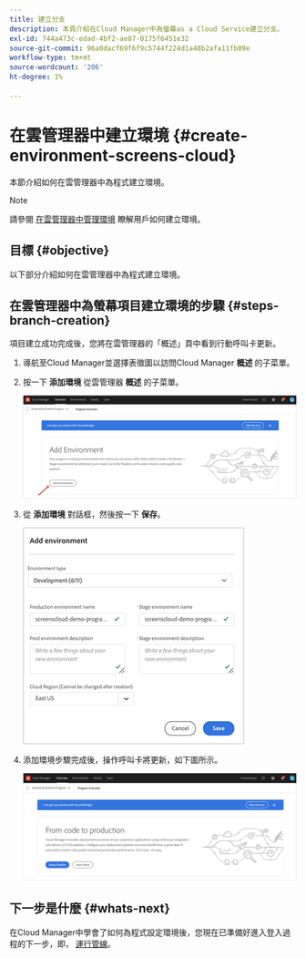 ```yaml
---
title: 建立分支
description: 本頁介紹在Cloud Manager中為螢幕as a Cloud Service建立分支。
exl-id: 744a473c-edad-4bf2-ae87-0175f6451e32
source-git-commit: 96a0dacf69f6f9c5744f224d1a48b2afa11fb09e
workflow-type: tm+mt
source-wordcount: '206'
ht-degree: 1%

---
```


# 在雲管理器中建立環境 {#create-environment-screens-cloud}

本節介紹如何在雲管理器中為程式建立環境。

>[!NOTE]
>請參閱 [在雲管理器中管理環境](https://experienceleague.adobe.com/docs/experience-manager-cloud-service/implementing/using-cloud-manager/manage-environments.html?lang=en) 瞭解用戶如何建立環境。

## 目標 {#objective}

以下部分介紹如何在雲管理器中為程式建立環境。

## 在雲管理器中為螢幕項目建立環境的步驟 {#steps-branch-creation}

項目建立成功完成後，您將在雲管理器的「概述」頁中看到行動呼叫卡更新。

1. 導航至Cloud Manager並選擇表徵圖以訪問Cloud Manager **概述** 的子菜單。

1. 按一下 **添加環境** 從雲管理器 **概述** 的子菜單。

   ![影像](/help/screens-cloud/assets/onboarding/add-environ1.png)

1. 從 **添加環境** 對話框，然後按一下 **保存**。

   ![影像](/help/screens-cloud/assets/onboarding/add-environ2.png)

1. 添加環境步驟完成後，操作呼叫卡將更新，如下圖所示。

   ![影像](/help/screens-cloud/assets/onboarding/add-environ3a.png)

## 下一步是什麼 {#whats-next}

在Cloud Manager中學會了如何為程式設定環境後，您現在已準備好進入登入過程的下一步，即， [運行管線](/help/screens-cloud/onboarding-screens-cloud/running-a-pipeline.md)。
